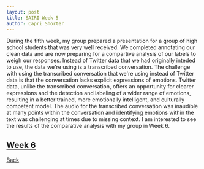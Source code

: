 ```yaml
---
layout: post
title: SAIRI Week 5
author: Capri Shorter
---
```


During the fifth week, my group prepared a presentation for a group of high school students that was very well received. 
We completed annotating our clean data and are now preparing for a compartive analysis of our labels to weigh our responses. 
Instead of Twitter data that we had originally inteded to use, the data we're using is a transcribed conversation. The challenge 
with using the transcribed conversation that we're using instead of Twitter data is that the conversation lacks explicit expressions 
of emotions. Twitter data, unlike the transcribed conversation, offers an opportunity for clearer expressions and the detection and 
labeling of a wider range of emotions, resulting in a better trained, more emotionally intelligent, and culturally competent model.
The audio for the transcribed conversation was inaudible at many points within the conversation and identifying emotions within 
the text was challenging at times due to missing context. I am interested to see the results of the comparative analysis with my
group in Week 6.

[Week 6](./week6.md)
---

[Back](./)

